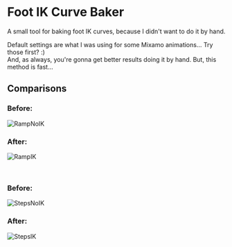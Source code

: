 # Foot IK Curve Baker
A small tool for baking foot IK curves, because I didn't want to do it by hand.

Default settings are what I was using for some Mixamo animations... Try those first? :)  
And, as always, you're gonna get better results doing it by hand. But, this method is fast...


## Comparisons
### Before:
![RampNoIK](https://github.com/user-attachments/assets/8fe3d999-e7e6-4d3e-a2c8-797198c056c7)

### After:
![RampIK](https://github.com/user-attachments/assets/2fe39e78-743a-4fea-946e-4caf1cc93262)

<br>

### Before:
![StepsNoIK](https://github.com/user-attachments/assets/0cbe09e0-e33f-468b-9eda-4d5e3bb4dae2)

### After:
![StepsIK](https://github.com/user-attachments/assets/0440a599-deef-4e3d-881b-a7d1d17f695f)
